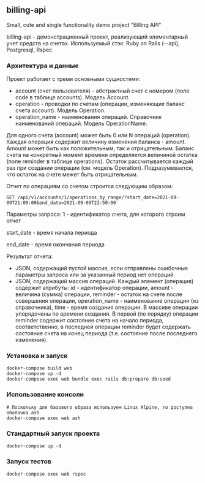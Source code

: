 ## billing-api
Small, cute and single functionality demo project "Billing API"

billing-api - демонстрационный проект, реализующий элементарный учет средств на счетах. Используемый стэк: Ruby on Rails (--api), Postgresql, Rspec.

### Архитектура и данные

Проект работает с тремя основными сущностями:
- account (счет пользователя) - абстрактный счет с номером (поле code в таблице accounts). Модель Account.
- operation - проводки по счетам (операции, изменяющие баланс счета account). Модель Operation.
- operation_name - наименования операций. Справочник наименований операций. Модель OperationName.

Для одного счета (account) может быть 0 или N операций (operation). Каждая операция содержит величину изменения баланса - amount. Amount может быть как положительным, так и отрицательным. Баланс счета на конкретный момент времени определяется величиной остатка (поле reminder в таблице operations). Остаток рассчитывается каждый раз при создании операции (см. модель Operation). Подразумевается, что остаток на счете межет быть отрицательным.

Отчет по операциям со счетом строится следующим образом:

`GET /api/v1/accounts/1/operations_by_range/?start_date=2021-09-09T21:00:00&end_date=2021-09-09T22:50:00`

Параметры запроса:
1 - идентификатор счета, для которого строим отчет

start_date - время начала периода

end_date - время окончания периода

Результат отчета:
- JSON, содержащий пустой массив, если отправлены ошибочные параметры запроса или за указанный период нет операций.
- JSON, содержащий массив операций. Каждый элемент (операция) содержит атрибуты: id - идентификатор операции, amount - величина (сумма) операции, reminder - остаток на счете после совершения операции, operation_name - наименование операции (из справочника), time - время создания операции. В массиве операции упорядочены по времени создания. В первой (по порядку) операции reminder содержит состояние счета на начало периода, соответственно, в последней операции reminder будет содержать состояние счета на конец периода (т.е. состояние после последнего изменения).

### Установка и запуск

```shell
docker-compose build web
docker-compose up -d
docker-compose exec web bundle exec rails db:prepare db:seed
```

### Использование консоли

```shell
# Поскольку для базового образа используем Linux Alpine, то доступна оболочка ash
docker-compose exec web ash
```

### Стандартный запуск проекта

```shell
docker-compose up -d
```

### Запуск тестов

```shell
docker-compose exec web rspec
```